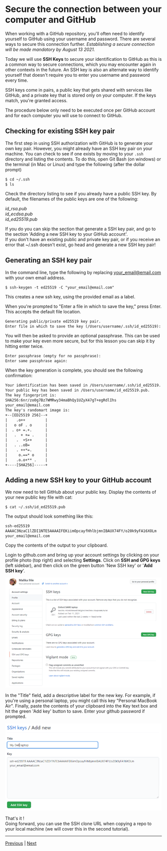 # Secure the connection between your computer and GitHub

When working with a GitHub repository, you'll often need to identify yourself to GitHub using your username and password. There are several ways to secure this connection further. *Establishing a secure connection will be made mandatory by August 13 2021.* 

Today we will use **SSH Keys** to secure your identification to GitHub as this is a common way to secure connections, which you may encounter again in other contexts in the future. An SSH key is also an alternate way to identify yourself that doesn't require you to enter you username and password every time.

SSH keys come in pairs, a public key that gets shared with services like GitHub, and a private key that is stored only on your computer. If the keys match, you're granted access.

The procedure below only need to be executed once per GitHub account and for each computer you will use to connect to GitHub.

## Checking for existing SSH key pair
The first step in using SSH authorization with GitHub is to generate your own key pair. 
However, you might already have an SSH key pair on your machine. You can check to see if one exists by moving to your `.ssh` directory and listing the contents. To do this, open Git Bash (on windows) or the terminal (in Mac or Linux) and type the following (after the dollar prompt)

```
$ cd ~/.ssh
$ ls
```

Check the directory listing to see if you already have a public SSH key. By default, the filenames of the public keys are one of the following:

*id_rsa.pub*  
*id_ecdsa.pub*  
*id_ed25519.pub*  

If you do you can skip the section that generate a SSH key pair, and go to the section 'Adding a new SSH key to your GitHub account'.  
If you don't have an existing public and private key pair, or if you receive an error that ~/.ssh doesn't exist, go head and generate a new SSH key pair!

## Generating an SSH key pair

In the command line, type the following by replacing your_email@email.com with your own email address.

```
$ ssh-keygen -t ed25519 -C "your_email@email.com"
```

This creates a new ssh key, using the provided email as a label.

When you're prompted to "Enter a file in which to save the key," press Enter. This accepts the default file location.

```
Generating public/private ed25519 key pair.  
Enter file in which to save the key (/Users/username/.ssh/id_ed25519):  
```

You will then be asked to provide an optional passphrase. This can be used to make your key even more secure, but for this lesson you can skip it by hitting enter twice.

```
Enter passphrase (empty for no passphrase):  
Enter same passphrase again:
```

When the key generation is complete, you should see the following confirmation:

```
Your identification has been saved in /Users/username/.ssh/id_ed25519.
Your public key has been saved in /Users/username/id_ed25519.pub.
The key fingerprint is:
SHA256:6nr/zo0g7Bz7WMRwy34maBhQy1UZyX47gT+egRdlIhs your_email@email.com
The key's randomart image is:
+--[ED25519 256]--+
|    .o++         |
|   o oF . o      |
|  . o+ =.+.      |
|   .  + += .     |
|    .  +S++      |
|   . ..oB=       |
|    . ++*=.      |
|     o.==* o     |
|    .o.o+** .    |
+----[SHA256]-----+
```


## Adding a new SSH key to your GitHub account

We now need to tell GitHub about your public key. Display the contents of your new public key file with cat:

```
$ cat ~/.ssh/id_ed25519.pub
```

The output should look something like this:

```
ssh-ed25519 AAAAC3NzaC1lZDI1NTE5AAAAIFEKiimOpcayfHhlbjmnIBAUX74FY/o20k9yFA16XOLm your_email@email.com
```

Copy the contents of the output to your clipboard.

Login to github.com and bring up your account settings by clicking on your profile photo (top right) and selecting **Settings**. Click on **SSH and GPG keys** (left sidebar), and then click on the green button 'New SSH key' or '**Add SSH key**'.

![](./assets/ssh-key.png)

In the "Title" field, add a descriptive label for the new key. For example, if you're using a personal laptop, you might call this key "Personal MacBook Air". Finally, paste the contents of your clipboard into the Key text box and hit the green 'Add key' button to save. Enter your github password if prompted.

![](./assets/add-ssh-key.png)

That's it !  
Going forward, you can use the SSH clone URL when copying a repo to your local machine (we will cover this in the second tutorial).


***

[Previous](./github.md) | [Next](./rstudio_project.md)

